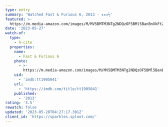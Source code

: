```yaml
---
type: entry
summary: 'Watched Fast & Furious 6, 2013 - ★★★½'
featured: >-
  https://m.media-amazon.com/images/M/MV5BMTM3NTg2NDQzOF5BMl5BanBnXkFtZTcwNjc2NzQzOQ@@._V1_SX300.jpg
date: '2023-05-27'
watch-of:
  type:
    - h-cite
  properties:
    name:
      - Fast & Furious 6
    photo:
      - >-
        https://m.media-amazon.com/images/M/MV5BMTM3NTg2NDQzOF5BMl5BanBnXkFtZTcwNjc2NzQzOQ@@._V1_SX300.jpg
    uid:
      - 'imdb:tt1905041'
    url:
      - 'https://imdb.com/title/tt1905041'
    published:
      - '2013'
rating: '3.5'
rewatch: false
updated: '2023-05-28T04:27:17.301Z'
client_id: 'https://sparkles.sploot.com/'
---
```


